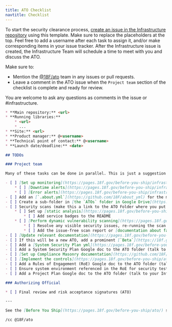 ```yaml
---
title: ATO Checklist
navtitle: Checklist
---
```


To start the security clearance process, [create an issue in the Infrastructure repository](https://github.com/18F/Infrastructure/issues/new?title=ATO+for+%3Cproject%3E) using this template. Make sure to replace the placeholders at the top. Feel free to add a username after each task to assign it, and/or make corresponding items in your issue tracker. After the Infrastructure issue is created, the Infrastructure Team will schedule a time to meet with you and discuss the ATO.

Make sure to:

* Mention the [@18F/ato](https://github.com/orgs/18F/teams/ato) team in any issues or pull requests.
* Leave a comment in the ATO issue when the `Project team` section of the checklist is complete and ready for review.

You are welcome to ask any questions as comments in the issue or #infrastructure.

```markdown
* **Main repository:** <url>
* **Running libraries:**
    * <url>
    * ...
* **Site:** <url>
* **Product manager:** @<username>
* **Technical point of contact:** @<username>
* **Launch date/deadline:** <date>

## TODOs

### Project team

Many of these tasks can be done in parallel. This is just a suggestion of priority.

- [ ] [Set up monitoring](https://pages.18f.gov/before-you-ship/infrastructure/monitoring/)
    * [ ] [Downtime alerts](https://pages.18f.gov/before-you-ship/infrastructure/monitoring/#downtime)
    * [ ] [Error alerts](https://pages.18f.gov/before-you-ship/infrastructure/monitoring/#errors)
- [ ] Add an [`.about.yml`](https://github.com/18F/about_yml) for the main repository
- [ ] Create a sub-folder in [the `ATOs` folder in Google Drive](https://drive.google.com/a/gsa.gov/folderview?id=0BynIxtx-CfkdckljM3BPSkdQT1U&usp=sharing) under 18F/OPP/PIF then "Work in progress". This will be knows as the "ATO Folder". Link it here.
- [ ] Security scans (make this a link to the ATO Folder where you put a copy of the security scan results)
    * [ ] Set up [static analysis](https://pages.18f.gov/before-you-ship/security/static-analysis/) service
        * [ ] Add service badges to the README
    * [ ] [Perform dynamic vulnerability scanning](https://pages.18f.gov/before-you-ship/security/dynamic-scanning/)
        * [ ] Resolve any visible security issues, re-running the scan as needed
        * [ ] Add the issue-free scan report or [documentation about false positives](https://pages.18f.gov/before-you-ship/security/dynamic-scanning/#caveats) to the ATO folder.
- [ ] [Update relevant documentation](https://pages.18f.gov/before-you-ship/ato/tips/), primarily the README
- [ ] If this will be a new ATO, add a prominent [`Beta`](https://18f.gsa.gov/dashboard/stages/) label to any currently-running sites
- [ ] Add a [System Security Plan yml](https://pages.18f.gov/before-you-ship/ato/ssp/#template) to the repository
- [ ] Add a System Security Plan Google doc to the ATO folder (talk to your Infrastructure Lead for a template)
- [ ] [Set up Compliance Masonry documentation](https://github.com/18F/cg-compliance#starting-ato-documentation-for-cloudgov-applications)
- [ ] [Implement the controls](https://pages.18f.gov/before-you-ship/ato/walkthrough/#step-3--implement-the-controls)
- [ ] Add a Rules of Engagement (RoE) Google doc to the ATO folder (talk to your Infrastructure Lead for a template)
- [ ] Ensure system environment referenced in the RoE for security testing is ready for testing. No production links should be included in the RoE so as to avoid any testing happening on production (which could lead to downtime).
- [ ] Add a Project Plan Google doc to the ATO folder (talk to your Infrastructure Lead for a template)

### Authorizing Official

* [ ] Final review and risk acceptance signatures (ATO)

---

See the [Before You Ship](https://pages.18f.gov/before-you-ship/ato/) site for more information.

/cc @18F/ato
```
